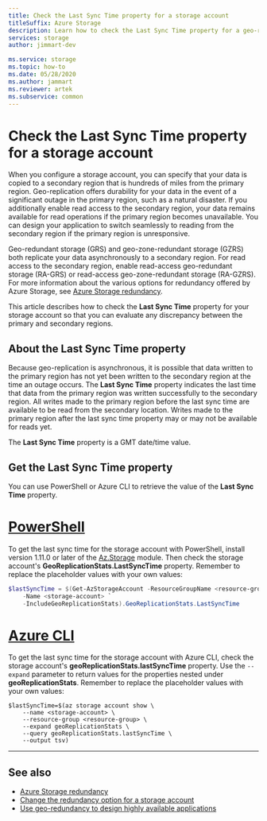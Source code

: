 ```yaml
---
title: Check the Last Sync Time property for a storage account 
titleSuffix: Azure Storage
description: Learn how to check the Last Sync Time property for a geo-replicated storage account. The Last Sync Time property indicates the last time at which all writes from the primary region were successfully written to the secondary region.
services: storage
author: jimmart-dev

ms.service: storage
ms.topic: how-to
ms.date: 05/28/2020
ms.author: jammart
ms.reviewer: artek
ms.subservice: common 
---
```


# Check the Last Sync Time property for a storage account

When you configure a storage account, you can specify that your data is copied to a secondary region that is hundreds of miles from the primary region. Geo-replication offers durability for your data in the event of a significant outage in the primary region, such as a natural disaster. If you additionally enable read access to the secondary region, your data remains available for read operations if the primary region becomes unavailable. You can design your application to switch seamlessly to reading from the secondary region if the primary region is unresponsive.

Geo-redundant storage (GRS) and geo-zone-redundant storage (GZRS) both replicate your data asynchronously to a secondary region. For read access to the secondary region, enable read-access geo-redundant storage (RA-GRS) or read-access geo-zone-redundant storage (RA-GZRS). For more information about the various options for redundancy offered by Azure Storage, see [Azure Storage redundancy](storage-redundancy.md).

This article describes how to check the **Last Sync Time** property for your storage account so that you can evaluate any discrepancy between the primary and secondary regions.

## About the Last Sync Time property

Because geo-replication is asynchronous, it is possible that data written to the primary region has not yet been written to the secondary region at the time an outage occurs. The **Last Sync Time** property indicates the last time that data from the primary region was written successfully to the secondary region. All writes made to the primary region before the last sync time are available to be read from the secondary location. Writes made to the primary region after the last sync time property may or may not be available for reads yet.

The **Last Sync Time** property is a GMT date/time value.

## Get the Last Sync Time property

You can use PowerShell or Azure CLI to retrieve the value of the **Last Sync Time** property.

# [PowerShell](#tab/azure-powershell)

To get the last sync time for the storage account with PowerShell, install version 1.11.0 or later of the [Az.Storage](https://www.powershellgallery.com/packages/Az.Storage) module. Then check the storage account's **GeoReplicationStats.LastSyncTime** property. Remember to replace the placeholder values with your own values:

```powershell
$lastSyncTime = $(Get-AzStorageAccount -ResourceGroupName <resource-group> `
    -Name <storage-account> `
    -IncludeGeoReplicationStats).GeoReplicationStats.LastSyncTime
```

# [Azure CLI](#tab/azure-cli)

To get the last sync time for the storage account with Azure CLI, check the storage account's **geoReplicationStats.lastSyncTime** property. Use the `--expand` parameter to return values for the properties nested under **geoReplicationStats**. Remember to replace the placeholder values with your own values:

```azurecli-interactive
$lastSyncTime=$(az storage account show \
    --name <storage-account> \
    --resource-group <resource-group> \
    --expand geoReplicationStats \
    --query geoReplicationStats.lastSyncTime \
    --output tsv)
```

---

## See also

- [Azure Storage redundancy](storage-redundancy.md)
- [Change the redundancy option for a storage account](redundancy-migration.md)
- [Use geo-redundancy to design highly available applications](geo-redundant-design.md)
